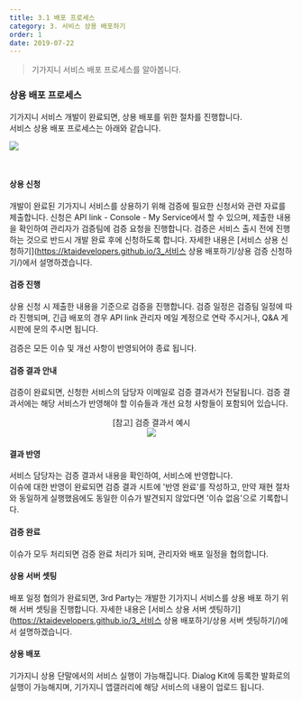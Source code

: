 ```yaml
---
title: 3.1 배포 프로세스
category: 3. 서비스 상용 배포하기
order: 1
date: 2019-07-22
---
```


> 기가지니 서비스 배포 프로세스를 알아봅니다.

### 상용 배포 프로세스

기가지니 서비스 개발이 완료되면, 상용 배포를 위한 절차를 진행합니다.  
서비스 상용 배포 프로세스는 아래와 같습니다.

<img src = "https://user-images.githubusercontent.com/36177711/61756130-83b85800-adf5-11e9-9663-7a414967208d.png" style="margin-bottom:30px">

#### 상용 신청

개발이 완료된 기가지니 서비스를 상용하기 위해 검증에 필요한 신청서와 관련 자료를 제출합니다. 신청은 API link - Console - My Service에서 할 수 있으며, 제출한 내용을 확인하여 관리자가 검증팀에 검증 요청을 진행합니다. 검증은 서비스 출시 전에 진행하는 것으로 반드시 개발 완료 후에 신청하도록 합니다. 자세한 내용은 [서비스 상용 신청하기](https://ktaidevelopers.github.io/3_서비스 상용 배포하기/상용 검증 신청하기/)에서 설명하겠습니다.

#### 검증 진행

상용 신청 시 제출한 내용을 기준으로 검증을 진행합니다. 검증 일정은 검증팀 일정에 따라 진행되며, 긴급 배포의 경우 API link 관리자 메일 계정으로 연락 주시거나, Q&A 게시판에 문의 주시면 됩니다. 

검증은 모든 이슈 및 개선 사항이 반영되어야 종료 됩니다.    

#### 검증 결과 안내

검증이 완료되면, 신청한 서비스의 담당자 이메일로 검증 결과서가 전달됩니다. 검증 결과서에는 해당 서비스가 반영해야 할 이슈들과 개선 요청 사항들이 포함되어 있습니다. 

<div style="text-align:center">[참고] 검증 결과서 예시</div>

<center><img src = "https://user-images.githubusercontent.com/36177711/61607857-957dec00-ac8b-11e9-91f5-e89d426e350d.png"></center>

#### 결과 반영

서비스 담당자는 검증 결과서 내용을 확인하여, 서비스에 반영합니다.  
이슈에 대한 반영이 완료되면 검증 결과 시트에 '반영 완료'를 작성하고, 만약 재현 절차와 동일하게 실행했음에도 동일한 이슈가 발견되지 않았다면 '이슈 없음'으로 기록합니다.

#### 검증 완료

이슈가 모두 처리되면 검증 완료 처리가 되며, 관리자와 배포 일정을 협의합니다.

#### 상용 서버 셋팅

배포 일정 협의가 완료되면, 3rd Party는 개발한 기가지니 서비스를 상용 배포 하기 위해 서버 셋팅을 진행합니다. 자세한 내용은 [서비스 상용 서버 셋팅하기](https://ktaidevelopers.github.io/3_서비스 상용 배포하기/상용 서버 셋팅하기/)에서 설명하겠습니다. 

#### 상용 배포

기가지니 상용 단말에서의 서비스 실행이 가능해집니다. Dialog Kit에 등록한 발화로의 실행이 가능해지며, 기가지니 앱갤러리에 해당 서비스의 내용이 업로드 됩니다.  